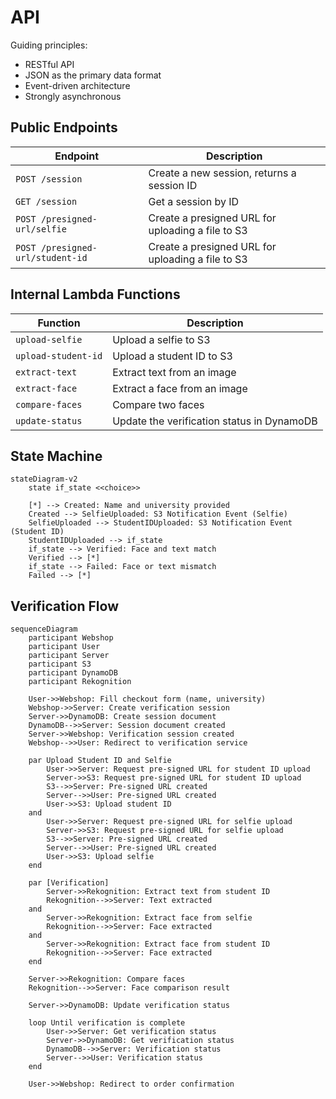# API

Guiding principles:

- RESTful API
- JSON as the primary data format
- Event-driven architecture
- Strongly asynchronous

## Public Endpoints

| Endpoint                         | Description                                       |
| -------------------------------- | ------------------------------------------------- |
| `POST /session`                  | Create a new session, returns a session ID        |
| `GET /session`                   | Get a session by ID                               |
| `POST /presigned-url/selfie`     | Create a presigned URL for uploading a file to S3 |
| `POST /presigned-url/student-id` | Create a presigned URL for uploading a file to S3 |

## Internal Lambda Functions

| Function            | Description                                |
| ------------------- | ------------------------------------------ |
| `upload-selfie`     | Upload a selfie to S3                      |
| `upload-student-id` | Upload a student ID to S3                  |
| `extract-text`      | Extract text from an image                 |
| `extract-face`      | Extract a face from an image               |
| `compare-faces`     | Compare two faces                          |
| `update-status`     | Update the verification status in DynamoDB |

## State Machine

```mermaid
stateDiagram-v2
    state if_state <<choice>>

    [*] --> Created: Name and university provided
    Created --> SelfieUploaded: S3 Notification Event (Selfie)
    SelfieUploaded --> StudentIDUploaded: S3 Notification Event (Student ID)
    StudentIDUploaded --> if_state
    if_state --> Verified: Face and text match
    Verified --> [*]
    if_state --> Failed: Face or text mismatch
    Failed --> [*]
```

## Verification Flow

```mermaid
sequenceDiagram
    participant Webshop
    participant User
    participant Server
    participant S3
    participant DynamoDB
    participant Rekognition

    User->>Webshop: Fill checkout form (name, university)
    Webshop->>Server: Create verification session
    Server->>DynamoDB: Create session document
    DynamoDB-->>Server: Session document created
    Server->>Webshop: Verification session created
    Webshop-->>User: Redirect to verification service

    par Upload Student ID and Selfie
        User->>Server: Request pre-signed URL for student ID upload
        Server->>S3: Request pre-signed URL for student ID upload
        S3-->>Server: Pre-signed URL created
        Server-->>User: Pre-signed URL created
        User->>S3: Upload student ID
    and
        User->>Server: Request pre-signed URL for selfie upload
        Server->>S3: Request pre-signed URL for selfie upload
        S3-->>Server: Pre-signed URL created
        Server-->>User: Pre-signed URL created
        User->>S3: Upload selfie
    end

    par [Verification]
        Server->>Rekognition: Extract text from student ID
        Rekognition-->>Server: Text extracted
    and
        Server->>Rekognition: Extract face from selfie
        Rekognition-->>Server: Face extracted
    and
        Server->>Rekognition: Extract face from student ID
        Rekognition-->>Server: Face extracted
    end

    Server->>Rekognition: Compare faces
    Rekognition-->>Server: Face comparison result

    Server->>DynamoDB: Update verification status

    loop Until verification is complete
        User->>Server: Get verification status
        Server->>DynamoDB: Get verification status
        DynamoDB-->>Server: Verification status
        Server-->>User: Verification status
    end

    User->>Webshop: Redirect to order confirmation
```
